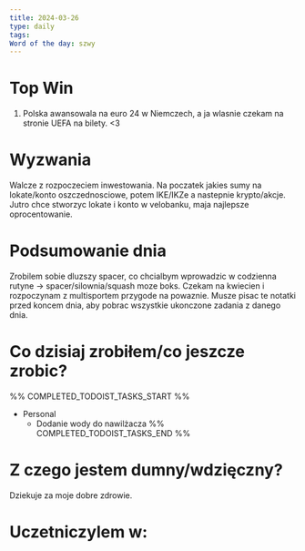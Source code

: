 ```yaml
---
title: 2024-03-26
type: daily
tags: 
Word of the day: szwy
---
```

# Top Win
1. Polska awansowala na euro 24 w Niemczech, a ja wlasnie czekam na stronie UEFA na bilety. <3
# Wyzwania
Walcze z rozpoczeciem inwestowania. Na poczatek jakies sumy na lokate/konto oszczednosciowe, potem IKE/IKZe a nastepnie krypto/akcje. Jutro chce stworzyc lokate i konto w velobanku, maja najlepsze oprocentowanie.

# Podsumowanie dnia
Zrobilem sobie dluzszy spacer, co chcialbym wprowadzic w codzienna rutyne -> spacer/silownia/squash moze boks. Czekam na kwiecien i rozpoczynam z multisportem przygode na powaznie. Musze pisac te notatki przed koncem dnia, aby pobrac wszystkie ukonczone zadania z danego dnia.
# Co dzisiaj zrobiłem/co jeszcze zrobic?
%% COMPLETED_TODOIST_TASKS_START %%
* Personal
    * Dodanie wody do nawilżacza 
%% COMPLETED_TODOIST_TASKS_END %%
# Z czego jestem dumny/wdzięczny?
Dziekuje za moje dobre zdrowie.
# Uczetniczylem w:
